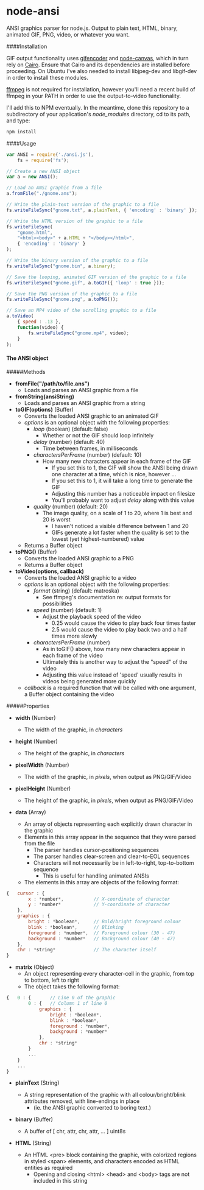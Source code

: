 node-ansi
=========

ANSI graphics parser for node.js.  Output to plain text, HTML, binary, animated GIF, PNG, video, or whatever you want.

####Installation

GIF output functionality uses [gifencoder](https://github.com/eugeneware/gifencoder) and [node-canvas](https://github.com/Automattic/node-canvas), which in turn rely on [Cairo](http://cairographics.org/).  Ensure that Cairo and its dependencies are installed before proceeding.  On Ubuntu I've also needed to install libjpeg-dev and libgif-dev in order to install these modules.

[ffmpeg](http://ffmpeg.org/) is not required for installation, however you'll need a recent build of ffmpeg in your PATH in order to use the output-to-video functionality.

I'll add this to NPM eventually.  In the meantime, clone this repository to a subdirectory of your application's *node_modules* directory, cd to its path, and type:

```sh
npm install
```

####Usage

```js
var ANSI = require('./ansi.js'),
	fs = require('fs');

// Create a new ANSI object
var a = new ANSI();

// Load an ANSI graphic from a file
a.fromFile("./gnome.ans");

// Write the plain-text version of the graphic to a file
fs.writeFileSync("gnome.txt", a.plainText, { 'encoding' : 'binary' });

// Write the HTML version of the graphic to a file
fs.writeFileSync(
	"gnome.html",
	"<html><body>" + a.HTML + "</body></html>",
	{ 'encoding' : 'binary' }
);

// Write the binary version of the graphic to a file
fs.writeFileSync("gnome.bin", a.binary);

// Save the looping, animated GIF version of the graphic to a file
fs.writeFileSync("gnome.gif", a.toGIF({ 'loop' : true }));

// Save the PNG version of the graphic to a file
fs.writeFileSync("gnome.png", a.toPNG());

// Save an MP4 video of the scrolling graphic to a file
a.toVideo(
	{ speed : .13 },
	function(video) {
		fs.writeFileSync("gnome.mp4", video);
	}
);
```

#### The ANSI object

#####Methods

- **fromFile("/path/to/file.ans")**
	- Loads and parses an ANSI graphic from a file
- **fromString(ansiString)**
	- Loads and parses an ANSI graphic from a string
- **toGIF(options)** (Buffer)
	- Converts the loaded ANSI graphic to an animated GIF
	- *options* is an optional object with the following properties:
		- *loop* (boolean) (default: false)
			- Whether or not the GIF should loop infinitely
		- *delay* (number) (default: 40)
			- Time between frames, in milliseconds
		- *charactersPerFrame* (number) (default: 10)
			- How many new characters appear in each frame of the GIF
				- If you set this to 1, the GIF will show the ANSI being drawn one character at a time, which is nice, however ...
				- If you set this to 1, it will take a long time to generate the GIF
				- Adjusting this number has a noticeable impact on filesize
				- You'll probably want to adjust *delay* along with this value
		- *quality* (number) (default: 20)
			- The image quality, on a scale of 1 to 20, where 1 is best and 20 is worst
				- I haven't noticed a visible difference between 1 and 20
				- GIFs generate a lot faster when the quality is set to the lowest (yet highest-numbered) value
	- Returns a Buffer object
- **toPNG()** (Buffer)
	- Converts the loaded ANSI graphic to a PNG
	- Returns a Buffer object
- **toVideo(options, callback)**
	- Converts the loaded ANSI graphic to a video
	- *options* is an optional object with the following properties:
		- *format* (string) (default: matroska)
			- See ffmpeg's documentation re: output formats for possibilities
		- *speed* (number) (default: 1)
			- Adjust the playback speed of the video
				- 0.25 would cause the video to play back four times faster
				- 2.5 would cause the video to play back two and a half times more slowly
		- *charactersPerFrame* (number)
			- As in toGIF() above, how many new characters appear in each frame of the video
			- Ultimately this is another way to adjust the "speed" of the video
			- Adjusting this value instead of 'speed' usually results in videos being generated more quickly
	- *callback* is a required function that will be called with one argument, a Buffer object containing the video

#####Properties

- **width** (Number)
	- The width of the graphic, in *characters*

- **height** (Number)
	- The height of the graphic, in *characters*

- **pixelWidth** (Number)
	- The width of the graphic, in *pixels*, when output as PNG/GIF/Video

- **pixelHeight** (Number)
	- The height of the graphic, in *pixels*, when output as PNG/GIF/Video

- **data** (Array)
	- An array of objects representing each explicitly drawn character in the graphic
	- Elements in this array appear in the sequence that they were parsed from the file
		- The parser handles cursor-positioning sequences
		- The parser handles clear-screen and clear-to-EOL sequences
		- Characters will not necessarily be in left-to-right, top-to-bottom sequence
			- This is useful for handling animated ANSIs
	- The elements in this array are objects of the following format:

```js
{	cursor : {
		x : *number*,			// X-coordinate of character
		y : *number*			// Y-coordinate of character
	},
	graphics : {
		bright : *boolean*,		// Bold/bright foreground colour
		blink : *boolean*,		// Blinking
		foreground : *number*,	// Foreground colour (30 - 47)
		background : *number*	// Background colour (40 - 47)
	},
	chr : *string*				// The character itself
}
```
- **matrix** (Object)
	- An object representing every character-cell in the graphic, from top to bottom, left to right
	- The object takes the following format:

```js
{	0 : { 		// Line 0 of the graphic
		0 : {	// Column 1 of line 0
			graphics : {
				bright : *boolean*,
				blink : *boolean*,
				foreground : *number*,
				background : *number*
			},
			chr : *string*
		}
		...
	}
	...
}
```

- **plainText** (String)
	- A string representation of the graphic with all colour/bright/blink attributes removed, with line-endings in place
		- (ie. the ANSI graphic converted to boring text.)

- **binary** (Buffer)
	- A buffer of [ chr, attr, chr, attr, ... ] uint8s

- **HTML** (String)
	- An HTML &lt;pre&gt; block containing the graphic, with colorized regions in styled &lt;span&gt; elements, and characters encoded as HTML entities as required
		- Opening and closing &lt;html&gt; &lt;head&gt; and &lt;body&gt; tags are not included in this string
